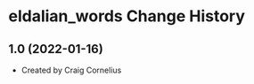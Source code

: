 eldalian_words Change History
====================

1.0 (2022-01-16)
----------------
* Created by Craig Cornelius
